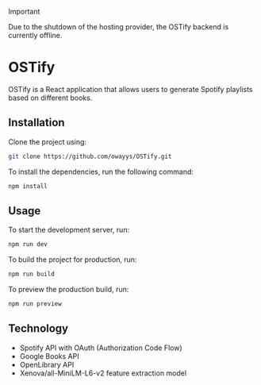 > [!IMPORTANT]  
> Due to the shutdown of the hosting provider, the OSTify backend is currently offline.

# OSTify

OSTify is a React application that allows users to generate Spotify playlists based on different books.

## Installation

Clone the project using:

```sh
git clone https://github.com/owayys/OSTify.git
```

To install the dependencies, run the following command:

```sh
npm install
```

## Usage

To start the development server, run:

```sh
npm run dev
```

To build the project for production, run:

```sh
npm run build
```

To preview the production build, run:

```sh
npm run preview
```

## Technology

-   Spotify API with OAuth (Authorization Code Flow)
-   Google Books API
-   OpenLibrary API
-   Xenova/all-MiniLM-L6-v2 feature extraction model
